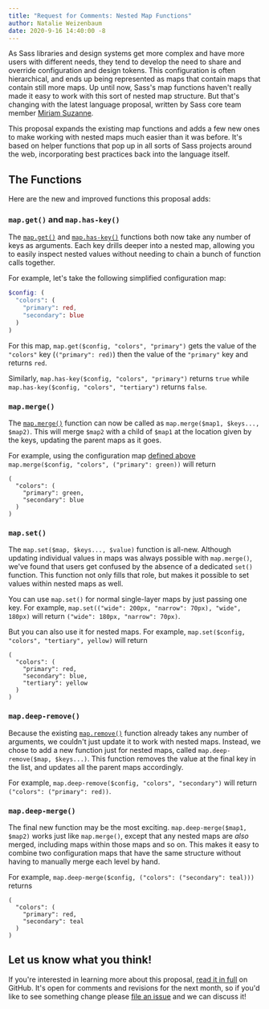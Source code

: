 ```yaml
---
title: "Request for Comments: Nested Map Functions"
author: Natalie Weizenbaum
date: 2020-9-16 14:40:00 -8
---
```


As Sass libraries and design systems get more complex and have more users with
different needs, they tend to develop the need to share and override
configuration and design tokens. This configuration is often hierarchical, and
ends up being represented as maps that contain maps that contain still more
maps. Up until now, Sass's map functions haven't really made it easy to work
with this sort of nested map structure. But that's changing with the latest
language proposal, written by Sass core team member [Miriam Suzanne].

[Miriam Suzanne]: https://www.miriamsuzanne.com/

This proposal expands the existing map functions and adds a few new ones to make
working with nested maps much easier than it was before. It's based on helper
functions that pop up in all sorts of Sass projects around the web,
incorporating best practices back into the language itself.

## The Functions

Here are the new and improved functions this proposal adds:

### `map.get()` and `map.has-key()`

The [`map.get()`] and [`map.has-key()`] functions both now take any number of
keys as arguments. Each key drills deeper into a nested map, allowing you to
easily inspect nested values without needing to chain a bunch of function calls
together.

[`map.get()`]: /documentation/modules/map#get
[`map.has-key()`]: /documentation/modules/map#has-key

For example, let's take the following simplified configuration map:

```scss
$config: (
  "colors": (
    "primary": red,
    "secondary": blue
  )
)
```

For this map, `map.get($config, "colors", "primary")` gets the value of the
`"colors"` key (`("primary": red)`) then the value of the `"primary"` key and
returns `red`.

Similarly, `map.has-key($config, "colors", "primary")` returns `true` while
`map.has-key($config, "colors", "tertiary")` returns `false`.

### `map.merge()`

The [`map.merge()`] function can now be called as `map.merge($map1, $keys...,
$map2)`. This will merge `$map2` with a child of `$map1` at the location given
by the keys, updating the parent maps as it goes.

[`map.merge()`]: /documentation/modules/map#merge

For example, using the configuration map [defined above] `map.merge($config,
"colors", ("primary": green))` will return

[defined above]: #map-get-and-map-has-key

```
(
  "colors": (
    "primary": green,
    "secondary": blue
  )
)
```

### `map.set()`

The `map.set($map, $keys..., $value)` function is all-new. Although updating
individual values in maps was always possible with `map.merge()`, we've found
that users get confused by the absence of a dedicated `set()` function. This
function not only fills that role, but makes it possible to set values within
nested maps as well.

You can use `map.set()` for normal single-layer maps by just passing one key.
For example, `map.set(("wide": 200px, "narrow": 70px), "wide", 180px)` will
return `("wide": 180px, "narrow": 70px)`.

But you can also use it for nested maps. For example, `map.set($config,
"colors", "tertiary", yellow)` will return

```
(
  "colors": (
    "primary": red,
    "secondary": blue,
    "tertiary": yellow
  )
)
```

### `map.deep-remove()`

Because the existing [`map.remove()`] function already takes any number of
arguments, we couldn't just update it to work with nested maps. Instead, we
chose to add a new function just for nested maps, called `map.deep-remove($map,
$keys...)`. This function removes the value at the final key in the list, and
updates all the parent maps accordingly.

[`map.remove()`]: /documentation/modules/map#remove

For example, `map.deep-remove($config, "colors", "secondary")` will return
`("colors": ("primary": red))`.

### `map.deep-merge()`

The final new function may be the most exciting. `map.deep-merge($map1, $map2)`
works just like `map.merge()`, except that any nested maps are *also* merged,
including maps within those maps and so on. This makes it easy to combine two
configuration maps that have the same structure without having to manually merge
each level by hand.

For example, `map.deep-merge($config, ("colors": ("secondary": teal)))` returns

```
(
  "colors": (
    "primary": red,
    "secondary": teal
  )
)
```

## Let us know what you think!

If you're interested in learning more about this proposal, [read it in full] on
GitHub. It's open for comments and revisions for the next month, so if you'd
like to see something change please [file an issue] and we can discuss it!

[read it in full]: https://github.com/sass/sass/blob/main/accepted/nested-map-functions.md
[file an issue]: https://github.com/sass/sass/issues/new
